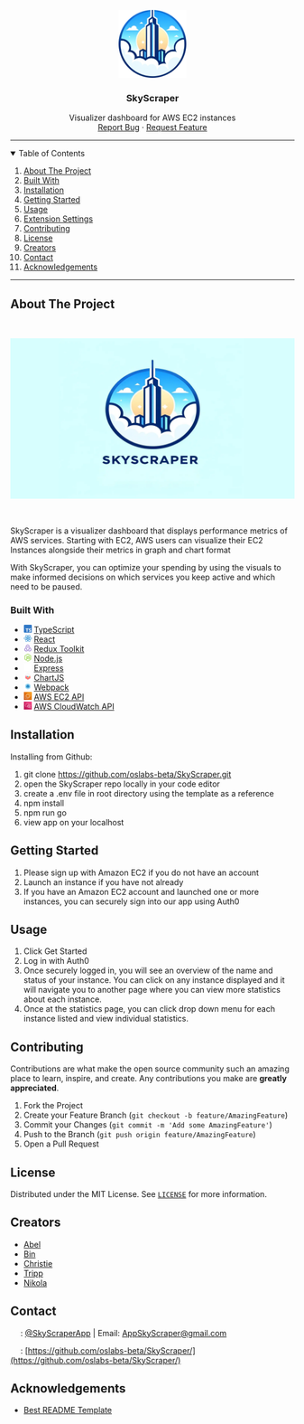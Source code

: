 <!-- SkyScraper README -->
<!-- PROJECT LOGO -->

<p align="center">
  <a href="https://github.com/oslabs-beta/SkyScraper">
    <img src="./client/src/assets/images/CircleLogo.png" alt="Logo" height="120">
  </a>

  <h3 align="center">SkyScraper</h3>

  <p align="center">
    Visualizer dashboard for AWS EC2 instances
    <br />
    <!-- <a href="https://github.com/oslabs-beta/SkyScraper"><strong>Explore the docs »</strong></a>
    <br />
    <br /> -->
    <a href="https://github.com/oslabs-beta/SkyScraper/issues">Report Bug</a>
    ·
    <a href="https://github.com/oslabs-beta/SkyScraper/issues">Request Feature</a>
  </p>
    <!-- BADGES -->
  <p align="center">
    <!-- VSCode Version
    <a href="https://marketplace.visualstudio.com/items?itemName=team-SkyScraper.SkyScraper"><img alt="Visual Studio Marketplace Version" src="https://img.shields.io/visual-studio-marketplace/v/team-SkyScraper.SkyScraper?label=Version"></a> -->
    <!-- VSCode Installs -->
    <!-- <a href="https://marketplace.visualstudio.com/items?itemName=team-SkyScraper.SkyScraper"><img alt="Visual Studio Marketplace Installs" src="https://img.shields.io/visual-studio-marketplace/i/team-SkyScraper.SkyScraper?label=Installs&logo=visualstudiocode"></a> -->
    <!-- STARS -->
    <!-- <a href="https://github.com/oslabs-beta/SkyScraper/stargazers"><img alt="GitHub Repo stars" src="https://img.shields.io/github/stars/oslabs-beta/SkyScraper?label=Stars&logo=github"></a> -->
    <!-- FORKS -->
    <!-- <a href="https://github.com/oslabs-beta/SkyScraper/network/members"><img alt="GitHub forks" src="https://img.shields.io/github/forks/oslabs-beta/SkyScraper?label=Forks&logo=github"></a> -->
    <!-- GITHUB RELEASE VERSION -->
    <!-- <a href="https://github.com/oslabs-beta/SkyScraper/releases"><img alt="GitHub release (latest by date including pre-releases)" src="https://img.shields.io/github/v/release/oslabs-beta/SkyScraper?include_prereleases"></a> -->
    <!-- <br> -->
    <!-- BUILD STATUS -->
    <!-- <a href="https://github.com/oslabs-beta/SkyScraper/actions/workflows/master.yml"><img alt="master CI/CD workflow status" src="https://github.com/oslabs-beta/SkyScraper/actions/workflows/master.yml/badge.svg"></a> -->
    <!-- <a href="https://github.com/oslabs-beta/SkyScraper/actions/workflows/dev.yml"><img alt="dev CI workflow status" src="https://github.com/oslabs-beta/SkyScraper/actions/workflows/dev.yml/badge.svg"></a> -->
    <!-- <img alt="Vercel Web deployments" src="https://img.shields.io/github/deployments/oslabs-beta/SkyScraper/production?label=build&logo=vercel"> -->
    <!-- LICENSE -->
    <!-- <a href="https://github.com/oslabs-beta/SkyScraper/blob/master/LICENSE"><img alt="GitHub" src="https://img.shields.io/github/license/oslabs-beta/SkyScraper"></a> -->
    <!-- CONTRIBUTIONS -->
    <!-- <a href="https://github.com/oslabs-beta/SkyScraper/blob/master/README.md"><img alt="Contributions" src="https://img.shields.io/badge/contributors-welcome-brightgreen"></a> -->
  </p>
</p>

<hr>

<!-- TABLE OF CONTENTS -->
<details open="open">
  <summary>Table of Contents</summary>
  <ol>
    <li>
      <a href="#about-the-project">About The Project</a>
        <li><a href="#built-with">Built With</a></li>
    </li>
    <li><a href="#installation">Installation</a></li>
    <li>
      <a href="#getting-started">Getting Started</a></li>
    <li><a href="#usage">Usage</a></li>
    <li><a href="#extension-settings">Extension Settings</a></li>
    <li><a href="#contributing">Contributing</a></li>
    <li><a href="#license">License</a></li>
    <li><a href="#creators">Creators</a></li>
    <li><a href="#contact">Contact</a></li>
    <li><a href="#acknowledgements">Acknowledgements</a></li>

  </ol>
</details>

<hr>

## About The Project

<br/>
<p align="center">
  <img width="900" src="./client/src/assets/images/FlatLogo.png">
</p>
<br/>

SkyScraper is a visualizer dashboard that displays performance metrics of AWS services. Starting with EC2, AWS users can visualize their EC2 Instances alongside their metrics in graph and chart format

With SkyScraper, you can optimize your spending by using the visuals to make informed decisions on which services you keep active and which need to be paused.

### Built With

- [<img style="height: 1em;" src="./client/src/assets/images/TS.png">](https://www.typescriptlang.org/) [TypeScript](https://www.typescriptlang.org/)
- [<img style="height: 1em;" src="./client/src/assets/images/React.png">](https://reactjs.org/) [React](https://reactjs.org/)
- [<img style="height: 1em;" src="./client/src/assets/images/Redux.png">](https://redux-toolkit.js.org/) [Redux Toolkit](https://redux-toolkit.js.org/)
- [<img style="height: 1em;" src="./client/src/assets/images/Node.js.png">](https://nodejs.org/en) [Node.js](https://nodejs.org/en)
- [<img style="height: 1em;" src="./client/src/assets/images/Express.png">](https://expressjs.com/) [Express](https://expressjs.com/)
- [<img style="height: 1em;" src="./client/src/assets/images/ChartJs.png">](https://www.chartjs.org/) [ChartJS](https://www.chartjs.org/)
- [<img style="height: 1em;" src="./client/src/assets/images/WebPack.png">](https://webpack.js.org/) [Webpack](https://webpack.js.org/)
- [<img style="height: 1em;" src="./client/src/assets/images/EC2.png">](https://docs.aws.amazon.com/AWSEC2/latest/APIReference/Welcome.html) [AWS EC2 API](https://docs.aws.amazon.com/AWSEC2/latest/APIReference/Welcome.html)
- [<img style="height: 1em;" src="./client/src/assets/images/CloudWatch.png">](https://docs.aws.amazon.com/AmazonCloudWatch/latest/APIReference/Welcome.html) [AWS CloudWatch API](https://docs.aws.amazon.com/AmazonCloudWatch/latest/APIReference/Welcome.html)

## Installation

Installing from Github:

1. git clone https://github.com/oslabs-beta/SkyScraper.git
1. open the SkyScraper repo locally in your code editor
1. create a .env file in root directory using the template as a reference
1. npm install
1. npm run go
1. view app on your localhost

## Getting Started

1. Please sign up with Amazon EC2 if you do not have an account
2. Launch an instance if you have not already
3. If you have an Amazon EC2 account and launched one or more instances, you can securely sign into our app using Auth0

## Usage

1. Click Get Started
1. Log in with Auth0
1. Once securely logged in, you will see an overview of the name and status of your instance. You can click on any instance displayed and it will navigate you to another page where you can view more statistics about each instance.
1. Once at the statistics page, you can click drop down menu for each instance listed and view individual statistics.

<!-- Icon Legend in SkyScraper Tree View:

- [<img style="height: 1em;" src="SkyScraper/media/circle-info-solid.svg">]() available props (hover)
- [<img style="height: 1em;" src="SkyScraper/media/circle-arrow-right-solid.svg">]() open file (click)
- [<img style="height: 1em;" src="SkyScraper/media/store-solid.svg" >]() Redux store connection

SkyScraper can currently display metrics for EC2 Instances.

### Contributor Usage

1. Download/clone the project from [Github](https://github.com/oslabs-beta/SkyScraper/)
2. Work on it
3. Make a PR and contribute your changes
<!-- ```JSX
    <Navbar />

    // As above
    <Navbar></Navbar>

````-->

<!-- SkyScraper will detect the names of inline props for JSX components it identifies:

```JSX
    <Navbar userId={...} userName={...} />
````

SkyScraper can identify components connected to the Redux store, when 'connect' is imported from 'react-redux', and the component is the export default of the file:

````JSX
    // App.jsx
    import React from 'react';
    import { connect } from 'react-redux';

    const mapStateToProps = ...
``` -->

## Contributing

Contributions are what make the open source community such an amazing place to learn, inspire, and create. Any contributions you make are **greatly appreciated**.

1. Fork the Project
2. Create your Feature Branch (`git checkout -b feature/AmazingFeature`)
3. Commit your Changes (`git commit -m 'Add some AmazingFeature'`)
4. Push to the Branch (`git push origin feature/AmazingFeature`)
5. Open a Pull Request

## License

Distributed under the MIT License. See [`LICENSE`](https://github.com/oslabs-beta/SkyScraper/LICENSE) for more information.

## Creators

- [Abel](https://github.com/abelr20)
- [Bin](https://github.com/b-the-coder)
- [Christie](https://github.com/ChristieLaf)
- [Tripp](https://github.com/TrippMurphy)
- [Nikola](https://github.com/Nikolaa92)

## Contact

[<img style="height: 1em; width: 1em;" src="./client/src/assets/images/XWhite.png">]() : [@SkyScraperApp](https://x.com/SkyScraperApp) | Email: AppSkyScraper@gmail.com

[<img style="height: 1em; width: 1em;" src="./client/src/assets/images/GitHubWhite.png">]() : [https://github.com/oslabs-beta/SkyScraper/](https://github.com/oslabs-beta/SkyScraper/)

## Acknowledgements

<!-- - Tooltips with [Tippy](https://www.npmjs.com/package/@tippy.js/react) -->

- [Best README Template](https://github.com/othneildrew/Best-README-Template)
  <!-- - Parsing Strategy inspired by [React Component Hierarchy](https://www.npmjs.com/package/react-component-hierarchy) -->
  <!-- - Readme badges from [shields.io](https://shields.io/) -->
  <!-- - Icons from [Font Awesome](https://fontawesome.com) -->
